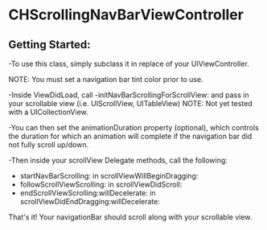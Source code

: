 CHScrollingNavBarViewController
===============================

Getting Started:
----------------

-To use this class, simply subclass it in replace of your UIViewController. 

NOTE: You must set a navigation bar tint color prior to use. 

-Inside ViewDidLoad, call -initNavBarScrollingForScrollView: and pass in your scrollable view (i.e. UIScrollView, UITableView)
NOTE: Not yet tested with a UICollectionView. 

-You can then set the animationDuration property (optional), which controls the duration for which an animation will complete if the navigation bar did not fully scroll up/down. 

-Then inside your scrollView Delegate methods, call the following:
+ startNavBarScrolling: in scrollViewWillBeginDragging:
+ followScrollViewScrolling: in scrollViewDidScroll: 
+ endScrollViewScrolling:willDecelerate: in scrollViewDidEndDragging:willDecelerate: 

That's it! Your navigationBar should scroll along with your scrollable view.
